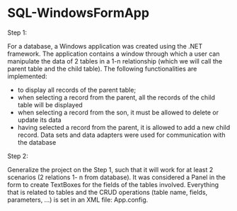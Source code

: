 # SQL-WindowsFormApp
Step 1:

For a database, a Windows application was created using the .NET framework. The application contains a window through which a user can manipulate the data of 2 tables in a 1-n relationship (which we will call the parent table and the child table). The following functionalities are implemented:
- to display all records of the parent table;
- when selecting a record from the parent, all the records of the child table will be displayed
- when selecting a record from the son, it must be allowed to delete or update its data
- having selected a record from the parent, it is allowed to add a new child record.
Data sets and data adapters were used for communication with the database

Step 2:

Generalize the project on the Step 1, such that it will work for at least 2 scenarios (2 relations 1- n from database).
It was considered a Panel in the form to create TextBoxes for the fields of the tables involved.
Everything that is related to tables and the CRUD operations (table name, fields, parameters, ...) is set in an XML file: App.config.

